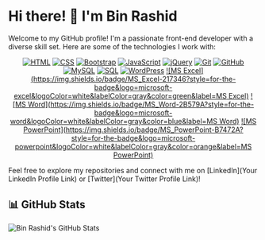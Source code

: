 # Hi there! 👋 I'm Bin Rashid

Welcome to my GitHub profile! I'm a passionate front-end developer with a diverse skill set. Here are some of the technologies I work with:

<div align="center">

[![HTML](https://img.shields.io/badge/HTML-E34F26?style=for-the-badge&logo=html5&logoColor=white&labelColor=gray&color=success&label=HTML)](#)
[![CSS](https://img.shields.io/badge/CSS-1572B6?style=for-the-badge&logo=css3&logoColor=white&labelColor=gray&color=blue&label=CSS)](#)
[![Bootstrap](https://img.shields.io/badge/Bootstrap-563D7C?style=for-the-badge&logo=bootstrap&logoColor=white&labelColor=gray&color=purple&label=Bootstrap)](#)
[![JavaScript](https://img.shields.io/badge/JavaScript-F7DF1E?style=for-the-badge&logo=javascript&logoColor=black&labelColor=gray&color=yellow&label=JavaScript)](#)
[![jQuery](https://img.shields.io/badge/jQuery-0769AD?style=for-the-badge&logo=jquery&logoColor=white&labelColor=gray&color=blue&label=jQuery)](#)
[![Git](https://img.shields.io/badge/Git-F05032?style=for-the-badge&logo=git&logoColor=white&labelColor=gray&color=red&label=Git)](#)
[![GitHub](https://img.shields.io/badge/GitHub-181717?style=for-the-badge&logo=github&logoColor=white&labelColor=gray&color=black&label=GitHub)](#)
[![MySQL](https://img.shields.io/badge/MySQL-4479A1?style=for-the-badge&logo=mysql&logoColor=white&labelColor=gray&color=blue&label=MySQL)](#)
[![SQL](https://img.shields.io/badge/SQL-003366?style=for-the-badge&logo=sql&logoColor=white&labelColor=gray&color=darkblue&label=SQL)](#)
[![WordPress](https://img.shields.io/badge/WordPress-21759B?style=for-the-badge&logo=wordpress&logoColor=white&labelColor=gray&color=blue&label=WordPress)](#)
[![MS Excel](https://img.shields.io/badge/MS_Excel-217346?style=for-the-badge&logo=microsoft-excel&logoColor=white&labelColor=gray&color=green&label=MS Excel)](#)
[![MS Word](https://img.shields.io/badge/MS_Word-2B579A?style=for-the-badge&logo=microsoft-word&logoColor=white&labelColor=gray&color=blue&label=MS Word)](#)
[![MS PowerPoint](https://img.shields.io/badge/MS_PowerPoint-B7472A?style=for-the-badge&logo=microsoft-powerpoint&logoColor=white&labelColor=gray&color=orange&label=MS PowerPoint)](#)

</div>

Feel free to explore my repositories and connect with me on [LinkedIn](Your LinkedIn Profile Link) or [Twitter](Your Twitter Profile Link)!



## 📊 GitHub Stats

![Bin Rashid's GitHub Stats](https://github-readme-stats.vercel.app/api?username=Bin-Rashid&show_icons=true&theme=radical)

<!-- Optional: Add additional sections as needed -->
